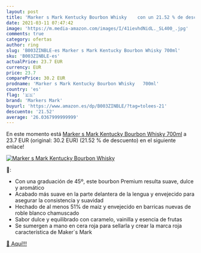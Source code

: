 ```yaml
---
layout: post
title: 'Marker s Mark Kentucky Bourbon Whisky    con un 21.52 % de descuento'
date: 2021-03-11 07:47:42
image: 'https://m.media-amazon.com/images/I/41ievhdNidL._SL400_.jpg'
comments: true
category: ofertas
author: ring
slug: 'B003ZINBLE-es Marker s Mark Kentucky Bourbon Whisky 700ml'
sku: 'B003ZINBLE-es'
actualPrice: 23.7 EUR
currency: EUR
price: 23.7
comparePrice: 30.2 EUR
prodname: 'Marker s Mark Kentucky Bourbon Whisky   700ml'
country: 'es'
flag: '🇪🇸'
brand: 'Markers Mark'
buyurl: 'https://www.amazon.es/dp/B003ZINBLE/?tag=tolees-21'
descuento: '21.52'
average: '26.0367999999999'
---
```


En este momento está [Marker s Mark Kentucky Bourbon Whisky   700ml](https://www.amazon.es/dp/B003ZINBLE/?tag=tolees-21) a 23.7 EUR (original: 30.2 EUR) (21.52 %  de descuento) en el siguiente enlace!

[![Marker s Mark Kentucky Bourbon Whisky   ](https://m.media-amazon.com/images/I/41ievhdNidL._SL400_.jpg)](https://www.amazon.es/dp/B003ZINBLE/?tag=tolees-21)

🔎:

- Con una graduación de 45º, este bourbon Premium resulta suave, dulce y aromático
- Acabado más suave en la parte delantera de la lengua y envejecido para asegurar la consistencia y suavidad
- Hechado de al menos 51% de maiz y envejecido en barricas nuevas de roble blanco chamuscado
- Sabor dulce y equilibrado con caramelo, vainilla y esencia de frutas
- Se sumergen a mano en cera roja para sellarla y crear la marca roja característica de Maker´s Mark

[🛒 Aquí!!!](https://www.amazon.es/dp/B003ZINBLE/?tag=tolees-21)
